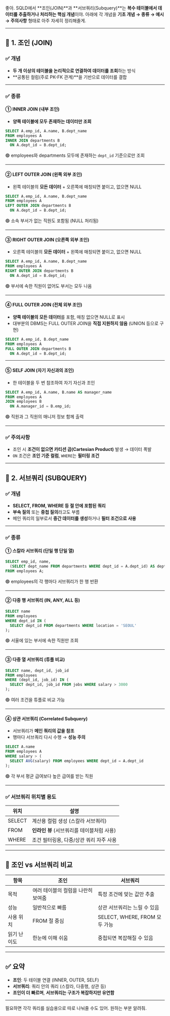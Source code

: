 좋아. SQLD에서 \*\*조인(JOIN)\*\*과 \*\*서브쿼리(Subquery)\*\*는 **복수 테이블에서 데이터를 추출하거나 처리하는 핵심 개념**이야. 아래에 각 개념을 **기초 개념 → 종류 → 예시 → 주의사항** 형태로 아주 자세히 정리해줄게.

---

## 🔷 1. 조인 (JOIN)

### ✅ 개념

* **두 개 이상의 테이블을 논리적으로 연결하여 데이터를 조회**하는 방식
* \*\*공통된 컬럼(주로 PK-FK 관계)\*\*을 기반으로 데이터를 결합

---

### ✅ 종류

#### ① **INNER JOIN (내부 조인)**

* **양쪽 테이블에 모두 존재하는 데이터만 조회**

```sql
SELECT A.emp_id, A.name, B.dept_name
FROM employees A
INNER JOIN departments B
  ON A.dept_id = B.dept_id;
```

🟢 employees와 departments 모두에 존재하는 `dept_id` 기준으로만 조회

---

#### ② **LEFT OUTER JOIN (왼쪽 외부 조인)**

* 왼쪽 테이블의 **모든 데이터** + 오른쪽에 매칭되면 붙이고, 없으면 NULL

```sql
SELECT A.emp_id, A.name, B.dept_name
FROM employees A
LEFT OUTER JOIN departments B
  ON A.dept_id = B.dept_id;
```

🟢 소속 부서가 없는 직원도 포함됨 (NULL 처리됨)

---

#### ③ **RIGHT OUTER JOIN (오른쪽 외부 조인)**

* 오른쪽 테이블의 **모든 데이터** + 왼쪽에 매칭되면 붙이고, 없으면 NULL

```sql
SELECT A.emp_id, A.name, B.dept_name
FROM employees A
RIGHT OUTER JOIN departments B
  ON A.dept_id = B.dept_id;
```

🟢 부서에 속한 직원이 없어도 부서는 모두 나옴

---

#### ④ **FULL OUTER JOIN (전체 외부 조인)**

* **양쪽 테이블의 모든 데이터**를 포함, 매칭 없으면 NULL로 표시
* 대부분의 DBMS는 FULL OUTER JOIN을 **직접 지원하지 않음** (UNION 등으로 구현)

```sql
SELECT A.emp_id, B.dept_name
FROM employees A
FULL OUTER JOIN departments B
  ON A.dept_id = B.dept_id;
```

---

#### ⑤ **SELF JOIN (자기 자신과의 조인)**

* 한 테이블을 두 번 참조하여 자기 자신과 조인

```sql
SELECT A.emp_id, A.name, B.name AS manager_name
FROM employees A
JOIN employees B
  ON A.manager_id = B.emp_id;
```

🟢 직원과 그 직원의 매니저 정보 함께 출력

---

### ✅ 주의사항

* 조인 시 **조건이 없으면 카티션 곱(Cartesian Product)** 발생 → 데이터 폭발
* `ON` 조건은 **조인 기준 컬럼**, `WHERE`는 **필터링 조건**

---

## 🔷 2. 서브쿼리 (SUBQUERY)

### ✅ 개념

* **SELECT, FROM, WHERE 등 절 안에 포함된 쿼리**
* **부속 질의** 또는 **중첩 질의**라고도 부름
* 메인 쿼리의 일부로서 **중간 데이터를 생성**하거나 **필터 조건으로 사용**

---

### ✅ 종류

#### ① **스칼라 서브쿼리 (단일 행 단일 열)**

```sql
SELECT emp_id, name,
  (SELECT dept_name FROM departments WHERE dept_id = A.dept_id) AS dept
FROM employees A;
```

🟢 employees의 각 행마다 서브쿼리가 한 행 반환

---

#### ② **다중 행 서브쿼리 (IN, ANY, ALL 등)**

```sql
SELECT name
FROM employees
WHERE dept_id IN (
  SELECT dept_id FROM departments WHERE location = 'SEOUL'
);
```

🟢 서울에 있는 부서에 속한 직원만 조회

---

#### ③ **다중 열 서브쿼리 (튜플 비교)**

```sql
SELECT name, dept_id, job_id
FROM employees
WHERE (dept_id, job_id) IN (
  SELECT dept_id, job_id FROM jobs WHERE salary > 3000
);
```

🟢 여러 조건을 튜플로 비교 가능

---

#### ④ **상관 서브쿼리 (Correlated Subquery)**

* 서브쿼리가 **메인 쿼리의 값을 참조**
* 행마다 서브쿼리 다시 수행 → **성능 주의**

```sql
SELECT A.name
FROM employees A
WHERE salary > (
  SELECT AVG(salary) FROM employees WHERE dept_id = A.dept_id
);
```

🟢 각 부서 평균 급여보다 높은 급여를 받는 직원

---

### ✅ 서브쿼리 위치별 용도

| 위치     | 설명                         |
| ------ | -------------------------- |
| SELECT | 계산용 컬럼 생성 (스칼라 서브쿼리)       |
| FROM   | **인라인 뷰** (서브쿼리를 테이블처럼 사용) |
| WHERE  | 조건 필터링용, 다중/상관 쿼리 자주 사용    |

---

## 🔶 조인 vs 서브쿼리 비교

| 항목     | 조인                  | 서브쿼리                      |
| ------ | ------------------- | ------------------------- |
| 목적     | 여러 테이블의 컬럼을 나란히 보여줌 | 특정 조건에 맞는 값만 추출           |
| 성능     | 일반적으로 빠름            | 상관 서브쿼리는 느릴 수 있음          |
| 사용 위치  | FROM 절 중심           | SELECT, WHERE, FROM 모두 가능 |
| 읽기 난이도 | 한눈에 이해 쉬움           | 중첩되면 복잡해질 수 있음            |

---

## ✅ 요약

* **조인**: 두 테이블 연결 (INNER, OUTER, SELF)
* **서브쿼리**: 쿼리 안의 쿼리 (스칼라, 다중행, 상관 등)
* **조인이 더 빠르며**, **서브쿼리는 구조가 복잡하지만 유연함**

---

필요하면 각각 쿼리를 실습용으로 따로 나눠줄 수도 있어. 원하는 부분 알려줘.
